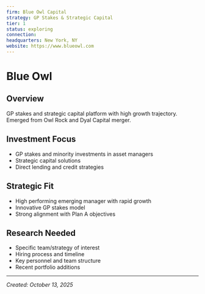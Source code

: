 ```yaml
---
firm: Blue Owl Capital
strategy: GP Stakes & Strategic Capital
tier: 1
status: exploring
connection:
headquarters: New York, NY
website: https://www.blueowl.com
---
```


# Blue Owl

## Overview
GP stakes and strategic capital platform with high growth trajectory. Emerged from Owl Rock and Dyal Capital merger.

## Investment Focus
- GP stakes and minority investments in asset managers
- Strategic capital solutions
- Direct lending and credit strategies

## Strategic Fit
- High performing emerging manager with rapid growth
- Innovative GP stakes model
- Strong alignment with Plan A objectives

## Research Needed
- Specific team/strategy of interest
- Hiring process and timeline
- Key personnel and team structure
- Recent portfolio additions

---
*Created: October 13, 2025*
